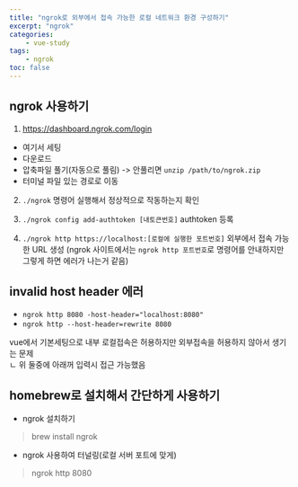 ```yaml
--- 
title: "ngrok로 외부에서 접속 가능한 로컬 네트워크 환경 구성하기" 
excerpt: "ngrok"
categories: 
    - vue-study
tags: 
    - ngrok
toc: false
--- 
```

## ngrok 사용하기

1. https://dashboard.ngrok.com/login
  - 여기서 세팅
  - 다운로드
  - 압축파일 풀기(자동으로 풀림) -> 안풀리면 `unzip /path/to/ngrok.zip`
  - 터미널 파일 있는 경로로 이동

2. `./ngrok` 명령어 실행해서 정상적으로 작동하는지 확인

3. `./ngrok config add-authtoken [내토큰번호]` authtoken 등록

4. `./ngrok http https://localhost:[로컬에 실행한 포트번호]` 외부에서 접속 가능한 URL 생성 (ngrok 사이트에서는 `ngrok http 포트번호`로 명령어를 안내하지만 그렇게 하면 에러가 나는거 같음)

## invalid host header 에러
- `ngrok http 8080 -host-header="localhost:8080"`
- `ngrok http --host-header=rewrite 8080`
 
vue에서 기본세팅으로 내부 로컬접속은 허용하지만 외부접속을 허용하지 않아서 생기는 문제  
ㄴ 위 둘중에 아래꺼 입력시 접근 가능했음

## homebrew로 설치해서 간단하게 사용하기

- ngrok 설치하기  
> brew install ngrok

- ngrok 사용하여 터널링(로컬 서버 포트에 맞게)
> ngrok http 8080